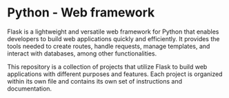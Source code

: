 # Python - Web framework

Flask is a lightweight and versatile web framework for Python that enables developers to build web applications quickly and efficiently. It provides the tools needed to create routes, handle requests, manage templates, and interact with databases, among other functionalities.

This repository is a collection of projects that utilize Flask to build web applications with different purposes and features. Each project is organized within its own file and contains its own set of instructions and documentation.

